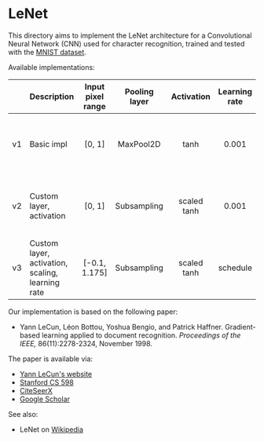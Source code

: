 # LeNet

This directory aims to implement the LeNet architecture for a Convolutional
Neural Network (CNN) used for character recognition, trained and tested with the
[MNIST dataset](../datasets/mnist).

Available implementations:

|     | Description    | Input<br/>pixel<br/>range | Pooling<br/>layer | Activation | Learning<br/>rate | Library | Notebook |
|:---:| -------------- |:-------------------------:|:-----------------:|:----------:|:-----------------:|:-------:|:--------:|
| v1 | Basic impl | [0, 1] | MaxPool2D | tanh | 0.001 | Keras | [![View on GitHub][github-badge]][github-keras-v1] [![Open In Colab][colab-badge]][colab-keras-v1] [![Open in Binder][binder-badge]][binder-keras-v1] |
| v2 | Custom layer,<br/>activation | [0, 1] | Subsampling | scaled<br/>tanh | 0.001 | Keras | [![View on GitHub][github-badge]][github-keras-v2] [![Open In Colab][colab-badge]][colab-keras-v2] [![Open in Binder][binder-badge]][binder-keras-v2] |
| v3 | Custom layer,<br/>activation,<br/>scaling,<br/>learning rate | [-0.1, 1.175] | Subsampling | scaled<br/>tanh | schedule | Keras | [![View on GitHub][github-badge]][github-keras-v3] [![Open In Colab][colab-badge]][colab-keras-v3] [![Open in Binder][binder-badge]][binder-keras-v3] |

Our implementation is based on the following paper:

* Yann LeCun, Léon Bottou, Yoshua Bengio, and Patrick Haffner. Gradient-based
  learning applied to document recognition. _Proceedings of the IEEE,_
  86(11):2278-2324, November 1998.

The paper is available via:

* [Yann LeCun's website](http://yann.lecun.com/exdb/publis/pdf/lecun-98.pdf)
* [Stanford CS 598](http://vision.stanford.edu/cs598_spring07/papers/Lecun98.pdf)
* [CiteSeerX](http://citeseerx.ist.psu.edu/viewdoc/summary?doi=10.1.1.138.1115)
* [Google Scholar][lenet-google-scholar]

See also:

* LeNet on [Wikipedia][lenet-wikipedia]

[github-badge]: https://img.shields.io/badge/View-on%20GitHub-blue?logo=GitHub
[colab-badge]: https://colab.research.google.com/assets/colab-badge.svg
[binder-badge]: https://static.mybinder.org/badge_logo.svg

[github-keras-v1]: LeNet_v1_basic_impl_in_Keras.ipynb
[colab-keras-v1]: https://colab.research.google.com/github/mbrukman/reimplementing-ml-papers/blob/main/lenet/LeNet_v1_basic_impl_in_Keras.ipynb
[binder-keras-v1]: https://mybinder.org/v2/gh/mbrukman/reimplementing-ml-papers/main?filepath=lenet/LeNet_v1_basic_impl_in_Keras.ipynb

[github-keras-v2]: LeNet_v2_custom_Subsampling_layer_and_activation_in_Keras.ipynb
[colab-keras-v2]: https://colab.research.google.com/github/mbrukman/reimplementing-ml-papers/blob/main/lenet/LeNet_v2_custom_Subsampling_layer_and_activation_in_Keras.ipynb
[binder-keras-v2]: https://mybinder.org/v2/gh/mbrukman/reimplementing-ml-papers/main?filepath=lenet/LeNet_v2_custom_Subsampling_layer_and_activation_in_Keras.ipynb

[github-keras-v3]: LeNet_v3_Subsamping_fixed_scaling_and_learning_rate_decay_in_Keras.ipynb
[colab-keras-v3]: https://colab.research.google.com/github/mbrukman/reimplementing-ml-papers/blob/main/lenet/LeNet_v3_Subsamping_fixed_scaling_and_learning_rate_decay_in_Keras.ipynb
[binder-keras-v3]: https://mybinder.org/v2/gh/mbrukman/reimplementing-ml-papers/main?filepath=lenet/LeNet_v3_Subsamping_fixed_scaling_and_learning_rate_decay_in_Keras.ipynb

[lenet-google-scholar]: https://scholar.google.com/citations?view_op=view_citation&hl=en&user=WLN3QrAAAAAJ&citation_for_view=WLN3QrAAAAAJ:u5HHmVD_uO8C
[lenet-wikipedia]: https://en.wikipedia.org/wiki/LeNet

